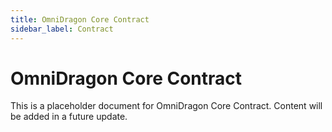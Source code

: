 ```yaml
---
title: OmniDragon Core Contract
sidebar_label: Contract
---
```


# OmniDragon Core Contract

This is a placeholder document for OmniDragon Core Contract.
Content will be added in a future update.